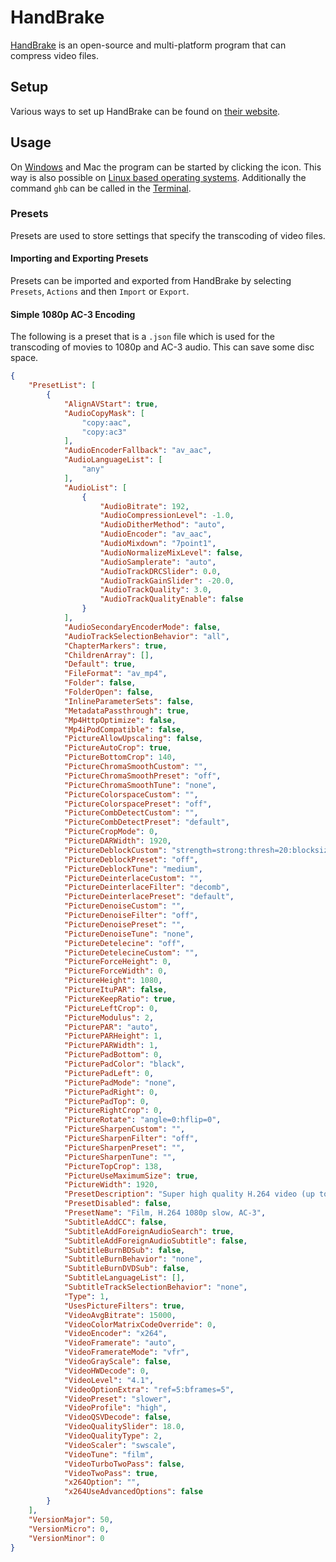 # HandBrake

[HandBrake](handbrake.md) is an open-source and multi-platform program that can compress video
files.

## Setup

Various ways to set up HandBrake can be found on
[their website](https://handbrake.fr/downloads.php).

## Usage

On [Windows](/wiki/windows.md) and Mac the program can be started by clicking the icon.
This way is also possible on [Linux based operating systems](/wiki/linux.md).
Additionally the command `ghb` can be called in the [Terminal](/wiki/linux/shell.md).

### Presets

Presets are used to store settings that specify the transcoding of video files.

#### Importing and Exporting Presets

Presets can be imported and exported from HandBrake by selecting `Presets`, `Actions` and then
`Import` or `Export`.

#### Simple 1080p AC-3 Encoding

The following is a preset that is a `.json` file which is used for the transcoding of movies to
1080p and AC-3 audio.
This can save some disc space.

```json
{
    "PresetList": [
        {
            "AlignAVStart": true,
            "AudioCopyMask": [
                "copy:aac",
                "copy:ac3"
            ],
            "AudioEncoderFallback": "av_aac",
            "AudioLanguageList": [
                "any"
            ],
            "AudioList": [
                {
                    "AudioBitrate": 192,
                    "AudioCompressionLevel": -1.0,
                    "AudioDitherMethod": "auto",
                    "AudioEncoder": "av_aac",
                    "AudioMixdown": "7point1",
                    "AudioNormalizeMixLevel": false,
                    "AudioSamplerate": "auto",
                    "AudioTrackDRCSlider": 0.0,
                    "AudioTrackGainSlider": -20.0,
                    "AudioTrackQuality": 3.0,
                    "AudioTrackQualityEnable": false
                }
            ],
            "AudioSecondaryEncoderMode": false,
            "AudioTrackSelectionBehavior": "all",
            "ChapterMarkers": true,
            "ChildrenArray": [],
            "Default": true,
            "FileFormat": "av_mp4",
            "Folder": false,
            "FolderOpen": false,
            "InlineParameterSets": false,
            "MetadataPassthrough": true,
            "Mp4HttpOptimize": false,
            "Mp4iPodCompatible": false,
            "PictureAllowUpscaling": false,
            "PictureAutoCrop": true,
            "PictureBottomCrop": 140,
            "PictureChromaSmoothCustom": "",
            "PictureChromaSmoothPreset": "off",
            "PictureChromaSmoothTune": "none",
            "PictureColorspaceCustom": "",
            "PictureColorspacePreset": "off",
            "PictureCombDetectCustom": "",
            "PictureCombDetectPreset": "default",
            "PictureCropMode": 0,
            "PictureDARWidth": 1920,
            "PictureDeblockCustom": "strength=strong:thresh=20:blocksize=8",
            "PictureDeblockPreset": "off",
            "PictureDeblockTune": "medium",
            "PictureDeinterlaceCustom": "",
            "PictureDeinterlaceFilter": "decomb",
            "PictureDeinterlacePreset": "default",
            "PictureDenoiseCustom": "",
            "PictureDenoiseFilter": "off",
            "PictureDenoisePreset": "",
            "PictureDenoiseTune": "none",
            "PictureDetelecine": "off",
            "PictureDetelecineCustom": "",
            "PictureForceHeight": 0,
            "PictureForceWidth": 0,
            "PictureHeight": 1080,
            "PictureItuPAR": false,
            "PictureKeepRatio": true,
            "PictureLeftCrop": 0,
            "PictureModulus": 2,
            "PicturePAR": "auto",
            "PicturePARHeight": 1,
            "PicturePARWidth": 1,
            "PicturePadBottom": 0,
            "PicturePadColor": "black",
            "PicturePadLeft": 0,
            "PicturePadMode": "none",
            "PicturePadRight": 0,
            "PicturePadTop": 0,
            "PictureRightCrop": 0,
            "PictureRotate": "angle=0:hflip=0",
            "PictureSharpenCustom": "",
            "PictureSharpenFilter": "off",
            "PictureSharpenPreset": "",
            "PictureSharpenTune": "",
            "PictureTopCrop": 138,
            "PictureUseMaximumSize": true,
            "PictureWidth": 1920,
            "PresetDescription": "Super high quality H.264 video (up to 1080p30), AAC stereo audio, and Dolby Digital (AC-3) surround audio, in an MP4 container.",
            "PresetDisabled": false,
            "PresetName": "Film, H.264 1080p slow, AC-3",
            "SubtitleAddCC": false,
            "SubtitleAddForeignAudioSearch": true,
            "SubtitleAddForeignAudioSubtitle": false,
            "SubtitleBurnBDSub": false,
            "SubtitleBurnBehavior": "none",
            "SubtitleBurnDVDSub": false,
            "SubtitleLanguageList": [],
            "SubtitleTrackSelectionBehavior": "none",
            "Type": 1,
            "UsesPictureFilters": true,
            "VideoAvgBitrate": 15000,
            "VideoColorMatrixCodeOverride": 0,
            "VideoEncoder": "x264",
            "VideoFramerate": "auto",
            "VideoFramerateMode": "vfr",
            "VideoGrayScale": false,
            "VideoHWDecode": 0,
            "VideoLevel": "4.1",
            "VideoOptionExtra": "ref=5:bframes=5",
            "VideoPreset": "slower",
            "VideoProfile": "high",
            "VideoQSVDecode": false,
            "VideoQualitySlider": 18.0,
            "VideoQualityType": 2,
            "VideoScaler": "swscale",
            "VideoTune": "film",
            "VideoTurboTwoPass": false,
            "VideoTwoPass": true,
            "x264Option": "",
            "x264UseAdvancedOptions": false
        }
    ],
    "VersionMajor": 50,
    "VersionMicro": 0,
    "VersionMinor": 0
}
```
